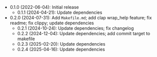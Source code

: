 * 0.1.0 (2022-06-04): Initial release
    * 0.1.1 (2024-04-21): Update dependencies
* 0.2.0 (2024-07-31): Add `Makefile.md`; add clap wrap_help feature; fix readme; fix clippy; update dependencies
    * 0.2.1 (2024-10-24): Update dependencies; fix changelog
    * 0.2.2 (2024-12-04): Update dependencies; add commit target to makefile
    * 0.2.3 (2025-02-20): Update dependencies
    * 0.2.4 (2025-04-16): Update dependencies

